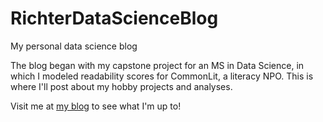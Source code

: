 # RichterDataScienceBlog
 My personal data science blog
 
 The blog began with my capstone project for an MS in Data Science, in which I modeled readability scores for CommonLit, a literacy NPO.
 This is where I'll post about my hobby projects and analyses.
 
 Visit me at [my blog](https://richterdatascience.netlify.app/) to see what I'm up to!
